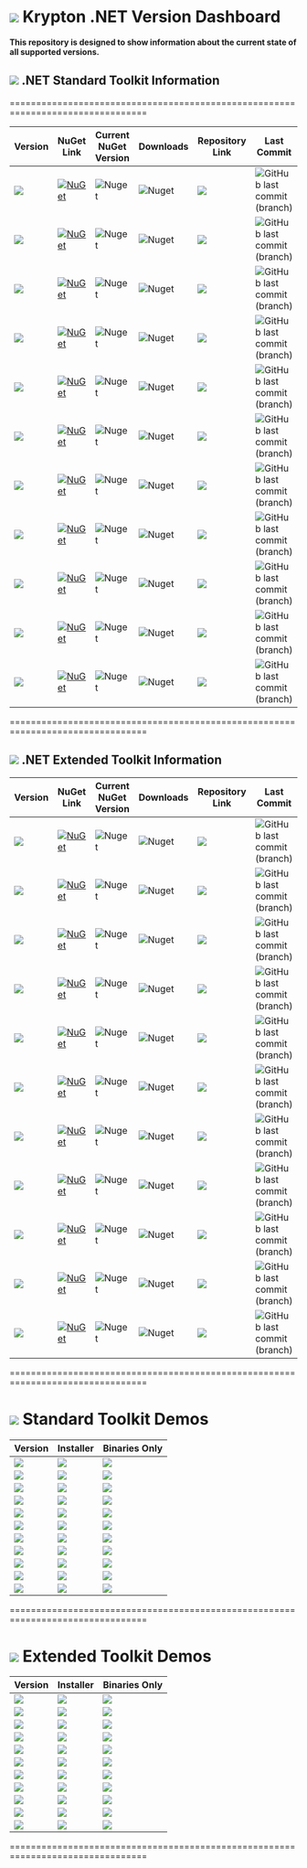 # <img src="https://github.com/Wagnerp/Krypton-NET-Version-Dashboard/blob/master/Assets/Icons/PNG/KR%2064%20%20x%2064%20Purple.png" /> Krypton .NET Version Dashboard

**This repository is designed to show information about the current state of all supported versions.**

## <img src="https://github.com/Wagnerp/Krypton-NET-Version-Dashboard/blob/master/Assets/Icons/PNG/Square%20Design%2064%20x%2064%20New%20Green.png" /> .NET Standard Toolkit Information

================================================================================

| Version | NuGet Link | Current NuGet Version | Downloads | Repository Link | Last Commit |
|---|---|---|---|---|---|
| <img src="https://img.shields.io/badge/Version-5.400-ff69b4.svg" /> | [![NuGet](https://img.shields.io/badge/NuGet-Krypton%20.NET%205.400-brightgreen.svg)](https://www.nuget.org/packages/KryptonToolkitSuite5400/) | ![Nuget](https://img.shields.io/nuget/v/KryptonToolkitSuite5400.svg) | ![Nuget](https://img.shields.io/nuget/dt/KryptonToolkitSuite5400.svg?color=blue&label=NuGet%20Downloads) | <a href="https://github.com/Wagnerp/Krypton-NET-5.400"><img src="https://img.shields.io/badge/GitHub-Go%20to%20Repository-blueviolet.svg" /></a> | ![GitHub last commit (branch)](https://img.shields.io/github/last-commit/Wagnerp/Krypton-NET-5.400/master.svg) |
| <img src="https://img.shields.io/badge/Version-5.450-ff69b4.svg" /> | [![NuGet](https://img.shields.io/badge/NuGet-Krypton%20.NET%205.450-brightgreen.svg)](https://www.nuget.org/packages/KryptonToolkitSuite5450/) | ![Nuget](https://img.shields.io/nuget/v/KryptonToolkitSuite5450.svg) | ![Nuget](https://img.shields.io/nuget/dt/KryptonToolkitSuite5450.svg?color=blue&label=NuGet%20Downloads) | <a href="https://github.com/Wagnerp/Krypton-NET-5.450"><img src="https://img.shields.io/badge/GitHub-Go%20to%20Repository-blueviolet.svg" /></a> | ![GitHub last commit (branch)](https://img.shields.io/github/last-commit/Wagnerp/Krypton-NET-5.450/master.svg) |
| <img src="https://img.shields.io/badge/Version-5.451-ff69b4.svg" /> | [![NuGet](https://img.shields.io/badge/NuGet-Krypton%20.NET%205.451-brightgreen.svg)](https://www.nuget.org/packages/KryptonToolkitSuite5451/) | ![Nuget](https://img.shields.io/nuget/v/KryptonToolkitSuite5451.svg) | ![Nuget](https://img.shields.io/nuget/dt/KryptonToolkitSuite5451.svg?color=blue&label=NuGet%20Downloads) | <a href="https://github.com/Wagnerp/Krypton-NET-5.451"><img src="https://img.shields.io/badge/GitHub-Go%20to%20Repository-blueviolet.svg" /></a> | ![GitHub last commit (branch)](https://img.shields.io/github/last-commit/Wagnerp/Krypton-NET-5.451/master.svg) |
| <img src="https://img.shields.io/badge/Version-5.452-ff69b4.svg" /> | [![NuGet](https://img.shields.io/badge/NuGet-Krypton%20.NET%205.452-brightgreen.svg)](https://www.nuget.org/packages/KryptonToolkitSuite5452/) | ![Nuget](https://img.shields.io/nuget/v/KryptonToolkitSuite5452.svg) | ![Nuget](https://img.shields.io/nuget/dt/KryptonToolkitSuite5452.svg?color=blue&label=NuGet%20Downloads) | <a href="https://github.com/Wagnerp/Krypton-NET-5.452"><img src="https://img.shields.io/badge/GitHub-Go%20to%20Repository-blueviolet.svg" /></a> | ![GitHub last commit (branch)](https://img.shields.io/github/last-commit/Wagnerp/Krypton-NET-5.452/master.svg) |
| <img src="https://img.shields.io/badge/Version-5.460-ff69b4.svg" /> | [![NuGet](https://img.shields.io/badge/NuGet-Krypton%20.NET%205.460-brightgreen.svg)](https://www.nuget.org/packages/KryptonToolkitSuite5460/) | ![Nuget](https://img.shields.io/nuget/v/KryptonToolkitSuite5460.svg) | ![Nuget](https://img.shields.io/nuget/dt/KryptonToolkitSuite5460.svg?color=blue&label=NuGet%20Downloads) | <a href="https://github.com/Wagnerp/Krypton-NET-5.460"><img src="https://img.shields.io/badge/GitHub-Go%20to%20Repository-blueviolet.svg" /></a> | ![GitHub last commit (branch)](https://img.shields.io/github/last-commit/Wagnerp/Krypton-NET-5.460/master.svg) |
| <img src="https://img.shields.io/badge/Version-5.461-ff69b4.svg" /> | [![NuGet](https://img.shields.io/badge/NuGet-Krypton%20.NET%205.461-brightgreen.svg)](https://www.nuget.org/packages/KryptonToolkitSuite5461/) | ![Nuget](https://img.shields.io/nuget/v/KryptonToolkitSuite5461.svg) | ![Nuget](https://img.shields.io/nuget/dt/KryptonToolkitSuite5461.svg?color=blue&label=NuGet%20Downloads) | <a href="https://github.com/Wagnerp/Krypton-NET-5.461"><img src="https://img.shields.io/badge/GitHub-Go%20to%20Repository-blueviolet.svg" /></a> | ![GitHub last commit (branch)](https://img.shields.io/github/last-commit/Wagnerp/Krypton-NET-5.461/master.svg) |
| <img src="https://img.shields.io/badge/Version-5.462-ff69b4.svg" /> | [![NuGet](https://img.shields.io/badge/NuGet-Krypton%20.NET%205.462-brightgreen.svg)](https://www.nuget.org/packages/KryptonToolkitSuite5462/) | ![Nuget](https://img.shields.io/nuget/v/KryptonToolkitSuite5462.svg) | ![Nuget](https://img.shields.io/nuget/dt/KryptonToolkitSuite5462.svg?color=blue&label=NuGet%20Downloads) | <a href="https://github.com/Wagnerp/Krypton-NET-5.462"><img src="https://img.shields.io/badge/GitHub-Go%20to%20Repository-blueviolet.svg" /></a> | ![GitHub last commit (branch)](https://img.shields.io/github/last-commit/Wagnerp/Krypton-NET-5.462/master.svg) |
| <img src="https://img.shields.io/badge/Version-5.470-ff69b4.svg" /> | [![NuGet](https://img.shields.io/badge/NuGet-Krypton%20.NET%205.470-brightgreen.svg)](https://www.nuget.org/packages/KryptonToolkitSuite5470/) | ![Nuget](https://img.shields.io/nuget/v/KryptonToolkitSuite5470.svg) | ![Nuget](https://img.shields.io/nuget/dt/KryptonToolkitSuite5470.svg?color=blue&label=NuGet%20Downloads) | <a href="https://github.com/Wagnerp/Krypton-NET-5.470"><img src="https://img.shields.io/badge/GitHub-Go%20to%20Repository-blueviolet.svg" /></a> | ![GitHub last commit (branch)](https://img.shields.io/github/last-commit/Wagnerp/Krypton-NET-5.470/master.svg) |
| <img src="https://img.shields.io/badge/Version-5.471-ff69b4.svg" /> | [![NuGet](https://img.shields.io/badge/NuGet-Krypton%20.NET%205.471-brightgreen.svg)](https://www.nuget.org/packages/KryptonToolkitSuite5471/) | ![Nuget](https://img.shields.io/nuget/v/KryptonToolkitSuite5471.svg) | ![Nuget](https://img.shields.io/nuget/dt/KryptonToolkitSuite5471.svg?color=blue&label=NuGet%20Downloads) | <a href="https://github.com/Wagnerp/Krypton-NET-5.471"><img src="https://img.shields.io/badge/GitHub-Go%20to%20Repository-blueviolet.svg" /></a> | ![GitHub last commit (branch)](https://img.shields.io/github/last-commit/Wagnerp/Krypton-NET-5.471/master.svg) |
| <img src="https://img.shields.io/badge/Version-5.472-ff69b4.svg" /> | [![NuGet](https://img.shields.io/badge/NuGet-Krypton%20.NET%205.472-brightgreen.svg)](https://www.nuget.org/packages/KryptonToolkitSuite5472/) | ![Nuget](https://img.shields.io/nuget/v/KryptonToolkitSuite5472.svg) | ![Nuget](https://img.shields.io/nuget/dt/KryptonToolkitSuite5472.svg?color=blue&label=NuGet%20Downloads) | <a href="https://github.com/Wagnerp/Krypton-NET-5.472"><img src="https://img.shields.io/badge/GitHub-Go%20to%20Repository-blueviolet.svg" /></a> | ![GitHub last commit (branch)](https://img.shields.io/github/last-commit/Wagnerp/Krypton-NET-5.472/master.svg) |
| <img src="https://img.shields.io/badge/Version-5.480-ff69b4.svg" /> | [![NuGet](https://img.shields.io/badge/NuGet-Krypton%20.NET%205.480-brightgreen.svg)](https://www.nuget.org/packages/KryptonToolkitSuite5480/) | ![Nuget](https://img.shields.io/nuget/v/KryptonToolkitSuite5480.svg) | ![Nuget](https://img.shields.io/nuget/dt/KryptonToolkitSuite5480.svg?color=blue&label=NuGet%20Downloads) | <a href="https://github.com/Wagnerp/Krypton-NET-5.480"><img src="https://img.shields.io/badge/GitHub-Go%20to%20Repository-blueviolet.svg" /></a> | ![GitHub last commit (branch)](https://img.shields.io/github/last-commit/Wagnerp/Krypton-NET-5.480/master.svg) |

================================================================================

## <img src="https://github.com/Wagnerp/Krypton-NET-Version-Dashboard/blob/master/Assets/Icons/PNG/KR%2064%20%20x%2064%20Orange.png" /> .NET Extended Toolkit Information

| Version | NuGet Link | Current NuGet Version | Downloads | Repository Link | Last Commit |
|---|---|---|---|---|---|
| <img src="https://img.shields.io/badge/Version-5.400-ff69b4.svg" /> | [![NuGet](https://img.shields.io/badge/NuGet-Krypton%20Extended%20.NET%205.400-brightgreen.svg)](https://www.nuget.org/packages/KryptonExtendedToolkit5400/) | ![Nuget](https://img.shields.io/nuget/v/KryptonExtendedToolkit5400.svg) | ![Nuget](https://img.shields.io/nuget/dt/KryptonExtendedToolkit5400.svg?color=blue&label=NuGet%20Downloads) | <a href="https://github.com/Wagnerp/Krypton-Toolkit-Suite-Extended-NET-5.400"><img src="https://img.shields.io/badge/GitHub-Go%20to%20Repository-blueviolet.svg" /></a> | ![GitHub last commit (branch)](https://img.shields.io/github/last-commit/Wagnerp/Krypton-Toolkit-Suite-Extended-NET-5.400/master.svg) |
| <img src="https://img.shields.io/badge/Version-5.450-ff69b4.svg" /> | [![NuGet](https://img.shields.io/badge/NuGet-Krypton%20Extended%20.NET%205.450-brightgreen.svg)](https://www.nuget.org/packages/KryptonExtendedToolkit5450/) | ![Nuget](https://img.shields.io/nuget/v/KryptonExtendedToolkit5450.svg) | ![Nuget](https://img.shields.io/nuget/dt/KryptonExtendedToolkit5450.svg?color=blue&label=NuGet%20Downloads) | <a href="https://github.com/Wagnerp/Krypton-Toolkit-Suite-Extended-NET-5.450"><img src="https://img.shields.io/badge/GitHub-Go%20to%20Repository-blueviolet.svg" /></a> | ![GitHub last commit (branch)](https://img.shields.io/github/last-commit/Wagnerp/Krypton-Toolkit-Suite-Extended-NET-5.450/master.svg) |
| <img src="https://img.shields.io/badge/Version-5.451-ff69b4.svg" /> | [![NuGet](https://img.shields.io/badge/NuGet-Krypton%20Extended%20.NET%205.451-brightgreen.svg)](https://www.nuget.org/packages/KryptonExtendedToolkit5451/) | ![Nuget](https://img.shields.io/nuget/v/KryptonExtendedToolkit5451.svg) | ![Nuget](https://img.shields.io/nuget/dt/KryptonExtendedToolkit5451.svg?color=blue&label=NuGet%20Downloads) | <a href="https://github.com/Wagnerp/Krypton-Toolkit-Suite-Extended-NET-5.451"><img src="https://img.shields.io/badge/GitHub-Go%20to%20Repository-blueviolet.svg" /></a> | ![GitHub last commit (branch)](https://img.shields.io/github/last-commit/Wagnerp/Krypton-Toolkit-Suite-Extended-NET-5.451/master.svg) |
| <img src="https://img.shields.io/badge/Version-5.452-ff69b4.svg" /> | [![NuGet](https://img.shields.io/badge/NuGet-Krypton%20Extended%20.NET%205.452-brightgreen.svg)](https://www.nuget.org/packages/KryptonExtendedToolkit5452/) | ![Nuget](https://img.shields.io/nuget/v/KryptonExtendedToolkit5452.svg) | ![Nuget](https://img.shields.io/nuget/dt/KryptonExtendedToolkit5452.svg?color=blue&label=NuGet%20Downloads) | <a href="https://github.com/Wagnerp/Krypton-Toolkit-Suite-Extended-NET-5.452"><img src="https://img.shields.io/badge/GitHub-Go%20to%20Repository-blueviolet.svg" /></a> | ![GitHub last commit (branch)](https://img.shields.io/github/last-commit/Wagnerp/Krypton-Toolkit-Suite-Extended-NET-5.452/master.svg) |
| <img src="https://img.shields.io/badge/Version-5.460-ff69b4.svg" /> | [![NuGet](https://img.shields.io/badge/NuGet-Krypton%20Extended%20.NET%205.460-brightgreen.svg)](https://www.nuget.org/packages/KryptonExtendedToolkit5460/) | ![Nuget](https://img.shields.io/nuget/v/KryptonExtendedToolkit5460.svg) | ![Nuget](https://img.shields.io/nuget/dt/KryptonExtendedToolkit5460.svg?color=blue&label=NuGet%20Downloads) | <a href="https://github.com/Wagnerp/Krypton-Toolkit-Suite-Extended-NET-5.460"><img src="https://img.shields.io/badge/GitHub-Go%20to%20Repository-blueviolet.svg" /></a> | ![GitHub last commit (branch)](https://img.shields.io/github/last-commit/Wagnerp/Krypton-Toolkit-Suite-Extended-NET-5.460/master.svg) |
| <img src="https://img.shields.io/badge/Version-5.461-ff69b4.svg" /> | [![NuGet](https://img.shields.io/badge/NuGet-Krypton%20Extended%20.NET%205.461-brightgreen.svg)](https://www.nuget.org/packages/KryptonExtendedToolkit5461/) | ![Nuget](https://img.shields.io/nuget/v/KryptonExtendedToolkit5461.svg) | ![Nuget](https://img.shields.io/nuget/dt/KryptonExtendedToolkit5461.svg?color=blue&label=NuGet%20Downloads) | <a href="https://github.com/Wagnerp/Krypton-Toolkit-Suite-Extended-NET-5.461"><img src="https://img.shields.io/badge/GitHub-Go%20to%20Repository-blueviolet.svg" /></a> | ![GitHub last commit (branch)](https://img.shields.io/github/last-commit/Wagnerp/Krypton-Toolkit-Suite-Extended-NET-5.461/master.svg) |
| <img src="https://img.shields.io/badge/Version-5.462-ff69b4.svg" /> | [![NuGet](https://img.shields.io/badge/NuGet-Krypton%20Extended%20.NET%205.462-brightgreen.svg)](https://www.nuget.org/packages/KryptonExtendedToolkit5462/) | ![Nuget](https://img.shields.io/nuget/v/KryptonExtendedToolkit5462.svg) | ![Nuget](https://img.shields.io/nuget/dt/KryptonExtendedToolkit5462.svg?color=blue&label=NuGet%20Downloads) | <a href="https://github.com/Wagnerp/Krypton-Toolkit-Suite-Extended-NET-5.462"><img src="https://img.shields.io/badge/GitHub-Go%20to%20Repository-blueviolet.svg" /></a> | ![GitHub last commit (branch)](https://img.shields.io/github/last-commit/Wagnerp/Krypton-Toolkit-Suite-Extended-NET-5.462/master.svg) |
| <img src="https://img.shields.io/badge/Version-5.470-ff69b4.svg" /> | [![NuGet](https://img.shields.io/badge/NuGet-Krypton%20Extended%20.NET%205.470-brightgreen.svg)](https://www.nuget.org/packages/KryptonExtendedToolkit5470/) | ![Nuget](https://img.shields.io/nuget/v/KryptonExtendedToolkit5470.svg) | ![Nuget](https://img.shields.io/nuget/dt/KryptonExtendedToolkit5470.svg?color=blue&label=NuGet%20Downloads) | <a href="https://github.com/Wagnerp/Krypton-Toolkit-Suite-Extended-NET-5.470"><img src="https://img.shields.io/badge/GitHub-Go%20to%20Repository-blueviolet.svg" /></a> | ![GitHub last commit (branch)](https://img.shields.io/github/last-commit/Wagnerp/Krypton-Toolkit-Suite-Extended-NET-5.470/master.svg) |
| <img src="https://img.shields.io/badge/Version-5.471-ff69b4.svg" /> | [![NuGet](https://img.shields.io/badge/NuGet-Krypton%20Extended%20.NET%205.471-brightgreen.svg)](https://www.nuget.org/packages/KryptonExtendedToolkit5471/) | ![Nuget](https://img.shields.io/nuget/v/KryptonExtendedToolkit5471.svg) | ![Nuget](https://img.shields.io/nuget/dt/KryptonExtendedToolkit5471.svg?color=blue&label=NuGet%20Downloads) |<a href="https://github.com/Wagnerp/Krypton-Toolkit-Suite-Extended-NET-5.471"><img src="https://img.shields.io/badge/GitHub-Go%20to%20Repository-blueviolet.svg" /></a> | ![GitHub last commit (branch)](https://img.shields.io/github/last-commit/Wagnerp/Krypton-Toolkit-Suite-Extended-NET-5.471/master.svg) |
| <img src="https://img.shields.io/badge/Version-5.472-ff69b4.svg" /> | [![NuGet](https://img.shields.io/badge/NuGet-Krypton%20Extended%20.NET%205.472-brightgreen.svg)](https://www.nuget.org/packages/KryptonExtendedToolkit5472/) | ![Nuget](https://img.shields.io/nuget/v/KryptonExtendedToolkit5472.svg) | ![Nuget](https://img.shields.io/nuget/dt/KryptonExtendedToolkit5472.svg?color=blue&label=NuGet%20Downloads) | <a href="https://github.com/Wagnerp/Krypton-Toolkit-Suite-Extended-NET-5.472"><img src="https://img.shields.io/badge/GitHub-Go%20to%20Repository-blueviolet.svg" /></a> | ![GitHub last commit (branch)](https://img.shields.io/github/last-commit/Wagnerp/Krypton-Toolkit-Suite-Extended-NET-5.472/master.svg) |
| <img src="https://img.shields.io/badge/Version-5.480-ff69b4.svg" /> | [![NuGet](https://img.shields.io/badge/NuGet-Krypton%20Extended%20.NET%205.480-brightgreen.svg)](https://www.nuget.org/packages/KryptonExtendedToolkit5480/) | ![Nuget](https://img.shields.io/nuget/v/KryptonExtendedToolkit5480.svg) | ![Nuget](https://img.shields.io/nuget/dt/KryptonExtendedToolkit5480.svg?color=blue&label=NuGet%20Downloads) | <a href="https://github.com/Wagnerp/Krypton-Toolkit-Suite-Extended-NET-5.480"><img src="https://img.shields.io/badge/GitHub-Go%20to%20Repository-blueviolet.svg" /></a> | ![GitHub last commit (branch)](https://img.shields.io/github/last-commit/Wagnerp/Krypton-Toolkit-Suite-Extended-NET-5.480/master.svg) |

================================================================================

# <img src="https://github.com/Wagnerp/Krypton-NET-Version-Dashboard/blob/master/Assets/Icons/PNG/Square%20Design%2064%20x%2064%20New%20Green.png" /> Standard Toolkit Demos

| Version | Installer | Binaries Only |
|---|---|---|
| <img src="https://img.shields.io/badge/Version-5.400-ff69b4.svg" /> | <a href=""><img src="https://img.shields.io/badge/Download-Installer-green.svg" /></a> | <a href="https://1drv.ms/u/s!AnKzT7Em-ox5g71LYYXDHkTUHeSBtA"><img src="https://img.shields.io/badge/Download-Binaries-green.svg" /></a> |
| <img src="https://img.shields.io/badge/Version-5.450-ff69b4.svg" /> | <a href=""><img src="https://img.shields.io/badge/Download-Installer-green.svg" /></a> | <a href=""><img src="https://img.shields.io/badge/Download-Binaries-green.svg" /></a> |
| <img src="https://img.shields.io/badge/Version-5.451-ff69b4.svg" /> | <a href=""><img src="https://img.shields.io/badge/Download-Installer-green.svg" /></a> | <a href=""><img src="https://img.shields.io/badge/Download-Binaries-green.svg" /></a> |
| <img src="https://img.shields.io/badge/Version-5.452-ff69b4.svg" /> | <a href=""><img src="https://img.shields.io/badge/Download-Installer-green.svg" /></a> | <a href=""><img src="https://img.shields.io/badge/Download-Binaries-green.svg" /></a> |
| <img src="https://img.shields.io/badge/Version-5.460-ff69b4.svg" /> | <a href=""><img src="https://img.shields.io/badge/Download-Installer-green.svg" /></a> | <a href=""><img src="https://img.shields.io/badge/Download-Binaries-green.svg" /></a> |
| <img src="https://img.shields.io/badge/Version-5.461-ff69b4.svg" /> | <a href=""><img src="https://img.shields.io/badge/Download-Installer-green.svg" /></a> | <a href=""><img src="https://img.shields.io/badge/Download-Binaries-green.svg" /></a> |
| <img src="https://img.shields.io/badge/Version-5.462-ff69b4.svg" /> | <a href=""><img src="https://img.shields.io/badge/Download-Installer-green.svg" /></a> | <a href=""><img src="https://img.shields.io/badge/Download-Binaries-green.svg" /></a> |
| <img src="https://img.shields.io/badge/Version-5.470-ff69b4.svg" /> | <a href=""><img src="https://img.shields.io/badge/Download-Installer-green.svg" /></a> | <a href=""><img src="https://img.shields.io/badge/Download-Binaries-green.svg" /></a> |
| <img src="https://img.shields.io/badge/Version-5.471-ff69b4.svg" /> | <a href=""><img src="https://img.shields.io/badge/Download-Installer-green.svg" /></a> | <a href=""><img src="https://img.shields.io/badge/Download-Binaries-green.svg" /></a> |
| <img src="https://img.shields.io/badge/Version-5.472-ff69b4.svg" /> | <a href=""><img src="https://img.shields.io/badge/Download-Installer-green.svg" /></a> | <a href=""><img src="https://img.shields.io/badge/Download-Binaries-green.svg" /></a> |
| <img src="https://img.shields.io/badge/Version-5.480-ff69b4.svg" /> | <a href=""><img src="https://img.shields.io/badge/Download-Installer-green.svg" /></a> | <a href=""><img src="https://img.shields.io/badge/Download-Binaries-green.svg" /></a> |

================================================================================

# <img src="https://github.com/Wagnerp/Krypton-NET-Version-Dashboard/blob/master/Assets/Icons/PNG/KR%2064%20%20x%2064%20Orange.png" /> Extended Toolkit Demos

| Version | Installer | Binaries Only |
|---|---|---|
| <img src="https://img.shields.io/badge/Version-5.400-ff69b4.svg" /> | <a href=""><img src="https://img.shields.io/badge/Download-Installer-orange.svg" /></a> | <a href=""><img src="https://img.shields.io/badge/Download-Binaries-orange.svg" /></a> |
| <img src="https://img.shields.io/badge/Version-5.450-ff69b4.svg" /> | <a href=""><img src="https://img.shields.io/badge/Download-Installer-orange.svg" /></a> | <a href=""><img src="https://img.shields.io/badge/Download-Binaries-orange.svg" /></a> |
| <img src="https://img.shields.io/badge/Version-5.451-ff69b4.svg" /> | <a href=""><img src="https://img.shields.io/badge/Download-Installer-orange.svg" /></a> | <a href=""><img src="https://img.shields.io/badge/Download-Binaries-orange.svg" /></a> |
| <img src="https://img.shields.io/badge/Version-5.452-ff69b4.svg" /> | <a href=""><img src="https://img.shields.io/badge/Download-Installer-orange.svg" /></a> | <a href=""><img src="https://img.shields.io/badge/Download-Binaries-orange.svg" /></a> |
| <img src="https://img.shields.io/badge/Version-5.460-ff69b4.svg" /> | <a href=""><img src="https://img.shields.io/badge/Download-Installer-orange.svg" /></a> | <a href=""><img src="https://img.shields.io/badge/Download-Binaries-orange.svg" /></a> |
| <img src="https://img.shields.io/badge/Version-5.461-ff69b4.svg" /> | <a href=""><img src="https://img.shields.io/badge/Download-Installer-orange.svg" /></a> | <a href=""><img src="https://img.shields.io/badge/Download-Binaries-orange.svg" /></a> |
| <img src="https://img.shields.io/badge/Version-5.462-ff69b4.svg" /> | <a href=""><img src="https://img.shields.io/badge/Download-Installer-orange.svg" /></a> | <a href=""><img src="https://img.shields.io/badge/Download-Binaries-orange.svg" /></a> |
| <img src="https://img.shields.io/badge/Version-5.470-ff69b4.svg" /> | <a href=""><img src="https://img.shields.io/badge/Download-Installer-orange.svg" /></a> | <a href=""><img src="https://img.shields.io/badge/Download-Binaries-orange.svg" /></a> |
| <img src="https://img.shields.io/badge/Version-5.471-ff69b4.svg" /> | <a href=""><img src="https://img.shields.io/badge/Download-Installer-orange.svg" /></a> | <a href=""><img src="https://img.shields.io/badge/Download-Binaries-orange.svg" /></a> |
| <img src="https://img.shields.io/badge/Version-5.472-ff69b4.svg" /> | <a href=""><img src="https://img.shields.io/badge/Download-Installer-orange.svg" /></a> | <a href=""><img src="https://img.shields.io/badge/Download-Binaries-orange.svg" /></a> |
| <img src="https://img.shields.io/badge/Version-5.480-ff69b4.svg" /> | <a href=""><img src="https://img.shields.io/badge/Download-Installer-orange.svg" /></a> | <a href=""><img src="https://img.shields.io/badge/Download-Binaries-orange.svg" /></a> |

================================================================================